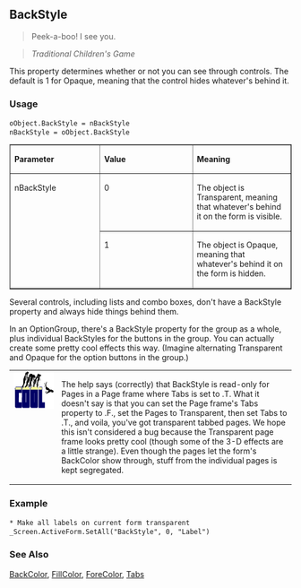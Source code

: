 ## BackStyle

>Peek-a-boo! I see you.

>*Traditional Children's Game*

This property determines whether or not you can see through controls. The default is 1 for Opaque, meaning that the control hides whatever's behind it.

### Usage

```foxpro
oObject.BackStyle = nBackStyle
nBackStyle = oObject.BackStyle
```
<table border cellspacing=0 cellpadding=0 width=100%>
<tr>
  <td width=32% valign=top>
  <p><b>Parameter</b></p>
  </td>
  <td width=23% valign=top>
  <p><b>Value</b></p>
  </td>
  <td width=45% valign=top>
  <p><b>Meaning</b></p>
  </td>
 </tr>
<tr>
  <td width=32% rowspan=2 valign=top>
  <p>nBackStyle</p>
  </td>
  <td width=23% valign=top>
  <p>0</p>
  </td>
  <td width=45% valign=top>
  <p>The object is Transparent, meaning that whatever's behind it on the form is visible.</p>
  </td>
 </tr>
<tr>
  <td width=33% valign=top>
  <p>1</p>
  </td>
  <td width=67% valign=top>
  <p>The object is Opaque, meaning that whatever's behind it on the form is hidden.</p>
  </td>
 </tr>
</table>

Several controls, including lists and combo boxes, don't have a BackStyle property and always hide things behind them.

In an OptionGroup, there's a BackStyle property for the group as a whole, plus individual BackStyles for the buttons in the group. You can actually create some pretty cool effects this way. (Imagine alternating Transparent and Opaque for the option buttons in the group.)

<table border=0 cellspacing=0 cellpadding=0 width=100%>
<tr>
  <td width=17% valign=top>
<img width=114 height=66 src="cool.gif"></p>
  </td>
  <td width=83%>
  <p>The help says (correctly) that BackStyle is read-only for Pages in a Page frame where Tabs is set to .T. What it doesn't say is that you can set the Page frame's Tabs property to .F., set the Pages to Transparent, then set Tabs to .T., and voila, you've got transparent tabbed pages. We hope this isn't considered a bug because the Transparent page frame looks pretty cool (though some of the 3-D effects are a little strange). Even though the pages let the form's BackColor show through, stuff from the individual pages is kept segregated.</p>
  </td>
 </tr>
</table>

### Example

```foxpro
* Make all labels on current form transparent
_Screen.ActiveForm.SetAll("BackStyle", 0, "Label")
```
### See Also

[BackColor](s4g335.md), [FillColor](s4g362.md), [ForeColor](s4g335.md), [Tabs](s4g545.md)